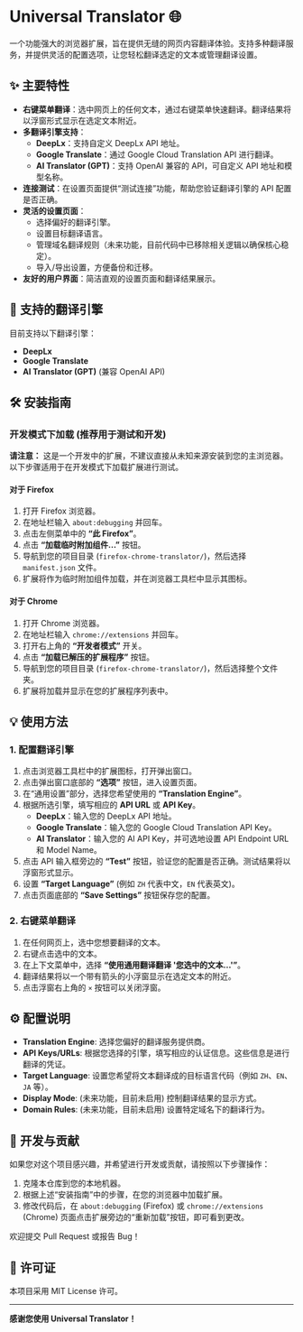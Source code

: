 # Universal Translator 🌐

一个功能强大的浏览器扩展，旨在提供无缝的网页内容翻译体验。支持多种翻译服务，并提供灵活的配置选项，让您轻松翻译选定的文本或管理翻译设置。

## ✨ 主要特性

- **右键菜单翻译**：选中网页上的任何文本，通过右键菜单快速翻译。翻译结果将以浮窗形式显示在选定文本附近。
- **多翻译引擎支持**：
  - **DeepLx**：支持自定义 DeepLx API 地址。
  - **Google Translate**：通过 Google Cloud Translation API 进行翻译。
  - **AI Translator (GPT)**：支持 OpenAI 兼容的 API，可自定义 API 地址和模型名称。
- **连接测试**：在设置页面提供“测试连接”功能，帮助您验证翻译引擎的 API 配置是否正确。
- **灵活的设置页面**：
  - 选择偏好的翻译引擎。
  - 设置目标翻译语言。
  - 管理域名翻译规则（未来功能，目前代码中已移除相关逻辑以确保核心稳定）。
  - 导入/导出设置，方便备份和迁移。
- **友好的用户界面**：简洁直观的设置页面和翻译结果展示。

## 🚀 支持的翻译引擎

目前支持以下翻译引擎：

- **DeepLx**
- **Google Translate**
- **AI Translator (GPT)** (兼容 OpenAI API)

## 🛠️ 安装指南

### 开发模式下加载 (推荐用于测试和开发)

**请注意：** 这是一个开发中的扩展，不建议直接从未知来源安装到您的主浏览器。以下步骤适用于在开发模式下加载扩展进行测试。

#### 对于 Firefox

1.  打开 Firefox 浏览器。
2.  在地址栏输入 `about:debugging` 并回车。
3.  点击左侧菜单中的 **“此 Firefox”**。
4.  点击 **“加载临时附加组件...”** 按钮。
5.  导航到您的项目目录 (`firefox-chrome-translator/`)，然后选择 `manifest.json` 文件。
6.  扩展将作为临时附加组件加载，并在浏览器工具栏中显示其图标。

#### 对于 Chrome

1.  打开 Chrome 浏览器。
2.  在地址栏输入 `chrome://extensions` 并回车。
3.  打开右上角的 **“开发者模式”** 开关。
4.  点击 **“加载已解压的扩展程序”** 按钮。
5.  导航到您的项目目录 (`firefox-chrome-translator/`)，然后选择整个文件夹。
6.  扩展将加载并显示在您的扩展程序列表中。

## 💡 使用方法

### 1. 配置翻译引擎

1.  点击浏览器工具栏中的扩展图标，打开弹出窗口。
2.  点击弹出窗口底部的 **“选项”** 按钮，进入设置页面。
3.  在“通用设置”部分，选择您希望使用的 **“Translation Engine”**。
4.  根据所选引擎，填写相应的 **API URL** 或 **API Key**。
    - **DeepLx**：输入您的 DeepLx API 地址。
    - **Google Translate**：输入您的 Google Cloud Translation API Key。
    - **AI Translator**：输入您的 AI API Key，并可选地设置 API Endpoint URL 和 Model Name。
5.  点击 API 输入框旁边的 **“Test”** 按钮，验证您的配置是否正确。测试结果将以浮窗形式显示。
6.  设置 **“Target Language”** (例如 `ZH` 代表中文，`EN` 代表英文)。
7.  点击页面底部的 **“Save Settings”** 按钮保存您的配置。

### 2. 右键菜单翻译

1.  在任何网页上，选中您想要翻译的文本。
2.  右键点击选中的文本。
3.  在上下文菜单中，选择 **“使用通用翻译翻译 '您选中的文本...'”**。
4.  翻译结果将以一个带有箭头的小浮窗显示在选定文本的附近。
5.  点击浮窗右上角的 `×` 按钮可以关闭浮窗。

## ⚙️ 配置说明

- **Translation Engine**: 选择您偏好的翻译服务提供商。
- **API Keys/URLs**: 根据您选择的引擎，填写相应的认证信息。这些信息是进行翻译的凭证。
- **Target Language**: 设置您希望将文本翻译成的目标语言代码（例如 `ZH`、`EN`、`JA` 等）。
- **Display Mode**: (未来功能，目前未启用) 控制翻译结果的显示方式。
- **Domain Rules**: (未来功能，目前未启用) 设置特定域名下的翻译行为。

## 🤝 开发与贡献

如果您对这个项目感兴趣，并希望进行开发或贡献，请按照以下步骤操作：

1.  克隆本仓库到您的本地机器。
2.  根据上述“安装指南”中的步骤，在您的浏览器中加载扩展。
3.  修改代码后，在 `about:debugging` (Firefox) 或 `chrome://extensions` (Chrome) 页面点击扩展旁边的“重新加载”按钮，即可看到更改。

欢迎提交 Pull Request 或报告 Bug！

## 📄 许可证

本项目采用 MIT License 许可。

---

**感谢您使用 Universal Translator！**
